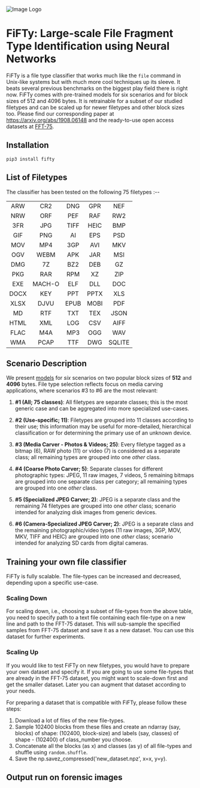 ![Image Logo](https://github.com/mittalgovind/fifty/blob/master/fifty_logo.png)
# FiFTy: Large-scale File Fragment Type Identification using Neural Networks

FiFTy is a file type classifier that works much like the ``file`` command in Unix-like systems but with much more cool techniques up its sleeve. It beats several previous benchmarks on the biggest play field there is right now.  FiFTy comes with pre-trained models for six scenarios and for block sizes of 512 and 4096 bytes.  It is retrainable for a subset of our studied filetypes and can be scaled up for newer filetypes and other block sizes too. Please find our corresponding paper at https://arxiv.org/abs/1908.06148 and the ready-to-use open access datasets at [FFT-75](https://ieee-dataport.org/open-access/file-fragment-type-fft-75-dataset).

## Installation
```
pip3 install fifty
```

## List of Filetypes
The classifier has been tested on the following 75 filetypes :--

| | | | | | 
| :---: | :---: | :---: | :---: | :---: |
| ARW | CR2 | DNG | GPR | NEF |
| NRW | ORF | PEF | RAF | RW2 |
| 3FR | JPG | TIFF | HEIC | BMP |
| GIF | PNG | AI | EPS | PSD |
| MOV | MP4 | 3GP | AVI | MKV |
| OGV | WEBM | APK | JAR | MSI |
| DMG | 7Z | BZ2 | DEB | GZ |
| PKG | RAR | RPM | XZ | ZIP |
| EXE | MACH-O | ELF | DLL | DOC |
| DOCX | KEY | PPT | PPTX | XLS |
| XLSX | DJVU | EPUB | MOBI | PDF |
| MD | RTF | TXT | TEX | JSON |
| HTML | XML | LOG | CSV | AIFF |
| FLAC | M4A | MP3 | OGG | WAV |
| WMA | PCAP | TTF | DWG | SQLITE |


## Scenario Description
We present [models](https://github.com/mittalgovind/fifty/tree/master/fifty/utilities/models) for _six_ scenarios on two popular block sizes of __512__ and __4096__ bytes. File type selection reflects focus on media carving applications, where scenarios \#3 to \#6 are the most relevant:

1. **\#1 (All; 75 classes)**: All filetypes are separate classes; this is the most generic case and can be aggregated into more specialized use-cases.

2. **\#2 (Use-specific; 11)**: Filetypes are grouped into 11 classes according to their use; this information may be useful for more-detailed, hierarchical classification or for determining the primary use of an unknown device.

3. **\#3 (Media Carver - Photos \& Videos; 25)**: Every filetype tagged as a bitmap (6), RAW photo (11) or video (7) is considered as a separate class;  all remaining types are grouped into one _other_ class. 

4. **\#4 (Coarse Photo Carver; 5)**: Separate classes for different photographic types: JPEG, 11 raw images, 7 videos, 5 remaining bitmaps are grouped into one separate class per category; all remaining types are grouped into one _other_ class.  

5. **\#5 (Specialized JPEG Carver; 2)**: JPEG is a separate class and the remaining 74 filetypes are grouped into one _other_ class; scenario intended for analyzing disk images from generic devices.

1. **\#6 (Camera-Specialized JPEG Carver; 2)**: JPEG is a separate class and the remaining photographic/video types (11 raw images, 3GP, MOV, MKV, TIFF and HEIC) are grouped into one _other_ class; scenario intended for analyzing SD cards from digital cameras.

## Training your own file classifier

FiFTy is fully scalable. The file-types can be increased and decreased, depending upon a specific use-case. 

### Scaling Down

For scaling down, i.e., choosing a subset of file-types from the above table, you need to specify path to a text file containing each file-type on a new line and path to the FFT-75 dataset. This will sub-sample the specified samples from FFT-75 dataset and save it as a new dataset. You can use this dataset for further experiments. 

### Scaling Up

If you would like to test FiFTy on new filetypes, you would have to prepare your own dataset and specify it. If you are going to use some file-types that are already in the FFT-75 dataset, you might want to scale-down first and get the smaller dataset. Later you can augment that dataset according to your needs. 

For preparing a dataset that is compatible with FiFTy, please follow these steps:

1.  Download a lot of files of the new file-types.
2.  Sample 102400 blocks from these files and create an ndarray (say, blocks) of shape: (102400, block-size) and labels (say, classes) of shape - (102400) of class_number you choose.
3.  Concatenate all the blocks (as x) and classes (as y) of all file-types and shuffle using `random.shuffle`. 
4.  Save the np.savez_compressed('new_dataset.npz', x=x, y=y).

## Output run on forensic images

